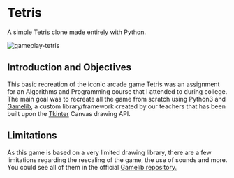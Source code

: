 # Tetris
A simple Tetris clone made entirely with Python.

![gameplay-tetris](https://user-images.githubusercontent.com/20289234/116833677-f50f6800-ab90-11eb-8a44-f469faf87beb.gif)


## Introduction and Objectives 
This basic recreation of the iconic arcade game Tetris was an assignment for an Algorithms and Programming course that I attended to during college. The main goal was to recreate all the game from scratch using Python3 and [Gamelib](https://github.com/dessaya/python-gamelib), a custom library/framework created by our teachers that has been built upon the [Tkinter](https://docs.python.org/3/library/tkinter.html) Canvas drawing API.

## Limitations
As this game is based on a very limited drawing library, there are a few limitations regarding the rescaling of the game, the use of sounds and more. You could see all of them in the official [Gamelib repository.](https://github.com/dessaya/python-gamelib)
